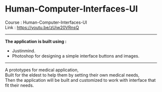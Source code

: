 # Human-Computer-Interfaces-UI
Course : Human-Computer-Interfaces-UI </br>
Link : https://youtu.be/zUiw20VRnsQ
***
**The application is built using :** <br />
* Justinmind.<br />
* Photoshop for designing a simple interface buttons and images.<br />
***
A prototypes for medical application,</br>
Built for the eldest to help them by setting their own medical needs,</br>
Then the application will be built and customized to work with interface that fit their needs.</br>



